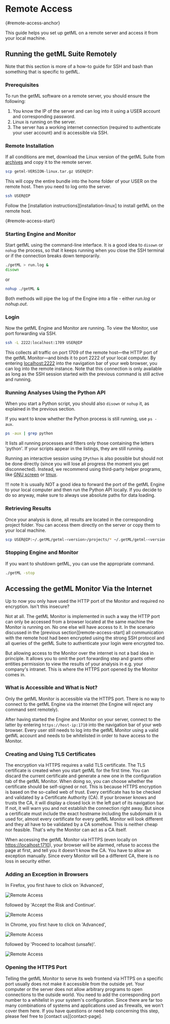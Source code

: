 
# Remote Access
[](){#remote-access-anchor}

This guide helps you set up getML on a remote server and access it from your local machine.

## Running the getML Suite Remotely

Note that this section is more of a how-to guide for SSH and bash than something that is specific to getML.

### Prerequisites

To run the getML software on a remote server, you should ensure the following:

1. You know the IP of the server and can log into it using a USER account and corresponding password.
2. Linux is running on the server.
3. The server has a working internet connection (required to authenticate your user account) and is accessible via SSH.

### Remote Installation

If all conditions are met, download the Linux version of the getML Suite from [archives](packages/package.md) and copy it to the remote server.
```bash
scp getml-VERSION-linux.tar.gz USER@IP:
```
This will copy the entire bundle into the home folder of your USER on the remote host. Then you need to log onto the server.
```bash
ssh USER@IP
```
Follow the [installation instructions][installation-linux] to install getML on the remote host.

[](){#remote-access-start}
### Starting Engine and Monitor

Start getML using the command-line interface. It is a good idea to `disown` or `nohup` the process, so that it keeps running when you close the SSH terminal or if the connection breaks down temporarily.

```bash
./getML > run.log &
disown
```
or
```bash 
nohup ./getML &
```


Both methods will pipe the log of the Engine into a file - either *run.log* or *nohup.out*.

### Login

Now the getML Engine and Monitor are running. To view the Monitor, use port forwarding via SSH.
```bash
ssh -L 2222:localhost:1709 USER@IP
```
This collects all traffic on port 1709 of the remote host—the HTTP port of the getML Monitor—and binds it to port 2222 of your local computer. By entering [localhost:2222](http://localhost:2222) into the navigation bar of your web browser, you can log into the remote instance. Note that this connection is only available as long as the SSH session started with the previous command is still active and running.

### Running Analyses Using the Python API

When you start a Python script, you should also `disown` or `nohup` it, as explained in the previous section.

If you want to know whether the Python process is still running, use `ps -aux`.
```bash
ps -aux | grep python
```
It lists all running processes and filters only those containing the letters 'python'. If your scripts appear in the listings, they are still running.

Running an interactive session using `IPython` is also possible but should not be done directly (since you will lose all progress the moment you get disconnected). Instead, we recommend using third-party helper programs, like [GNU screen](https://www.gnu.org/software/screen/) or [tmux](https://github.com/tmux/tmux/wiki).

!!! note 
    It is usually NOT a good idea to forward the port of the getML Engine to your local computer and then run the Python API locally. If you decide to do so anyway, make sure to always use absolute paths for data loading.

### Retrieving Results

Once your analysis is done, all results are located in the corresponding project folder. You can access them directly on the server or copy them to your local machine.
```bash
scp USER@IP:~/.getML/getml-<version>/projects/* ~/.getML/getml-<version>/projects
```
### Stopping Engine and Monitor

If you want to shutdown getML, you can use the appropriate command.
```bash
./getML -stop
```

## Accessing the getML Monitor Via the Internet

Up to now you only have used the HTTP port of the Monitor and required no
encryption. Isn't this insecure?

Not at all. The getML Monitor is implemented in such a way the HTTP
port can only be accessed from a browser located at the same machine
the Monitor is running on. No one else will have access to it. In the
scenario discussed in the [previous section][remote-access-start] all communication with the remote host had
been encrypted using the strong SSH protocol and all queries of the
getML Suite to authenticate your login were encrypted too.

But allowing access to the Monitor over the internet is not a bad idea 
in principle. It allows you to omit the port forwarding step
and grants other entities permission to view the results of your
analysis in e.g. your company's intranet. This is where the HTTPS port
opened by the Monitor comes in.
### What is Accessible and What is Not?

Only the getML Monitor is accessible via the HTTPS port. There is no way to connect to the getML Engine via the internet (the Engine will reject any command sent remotely).

After having started the Engine and Monitor on your server, connect to the latter by entering `https://host-ip:1710` into the navigation bar of your web browser. Every user still needs to log into the getML Monitor using a valid getML account and needs to be whitelisted in order to have access to the Monitor.

### Creating and Using TLS Certificates

The encryption via HTTPS requires a valid TLS certificate. The TLS certificate is created when you start getML for the first time. You can discard the current certificate and generate a new one in the configuration tab of the getML Monitor. When doing so, you can choose whether the certificate should be self-signed or not. This is because HTTPS encryption is based on the so-called web of trust. Every certificate has to be checked and validated by a Certificate Authority (CA). If your browser knows and trusts the CA, it will display a closed lock in the left part of its navigation bar. If not, it will warn you and not establish the connection right away. But since a certificate must include the exact hostname including the subdomain it is used for, almost every certificate for every getML Monitor will look different and they all have to be validated by a CA somehow. This is neither cheap nor feasible. That's why the Monitor can act as a CA itself.

When accessing the getML Monitor via HTTPS (even locally on [https://localhost:1710](https://localhost:1710)), your browser will be alarmed, refuse to access the page at first, and tell you it doesn't know the CA. You have to allow an exception manually. Since every Monitor will be a different CA, there is no loss in security either.

### Adding an Exception in Browsers

In Firefox, you first have to click on 'Advanced',

![Remote Access](../images/screenshot_login_https_firefox_1.png)

followed by 'Accept the Risk and Continue'. 

![Remote Access](../images/screenshot_login_https_firefox_2.png)

In Chrome, you first have to click on 'Advanced',

![Remote Access](../images/screenshot_login_https_chrome_1.png)

followed by 'Proceed to localhost (unsafe)'.

![Remote Access](../images/screenshot_login_https_chrome_2.png)

### Opening the HTTPS Port

Telling the getML Monitor to serve its web frontend via HTTPS on a specific port usually does not make it accessible from the outside yet. Your computer or the server does not allow arbitrary programs to open connections to the outside world. You need to add the corresponding port number to a whitelist in your system's configuration. Since there are far too many combinations of systems and applications used as firewalls, we won't cover them here. If you have questions or need help concerning this step, please feel free to [contact us][contact-page].

